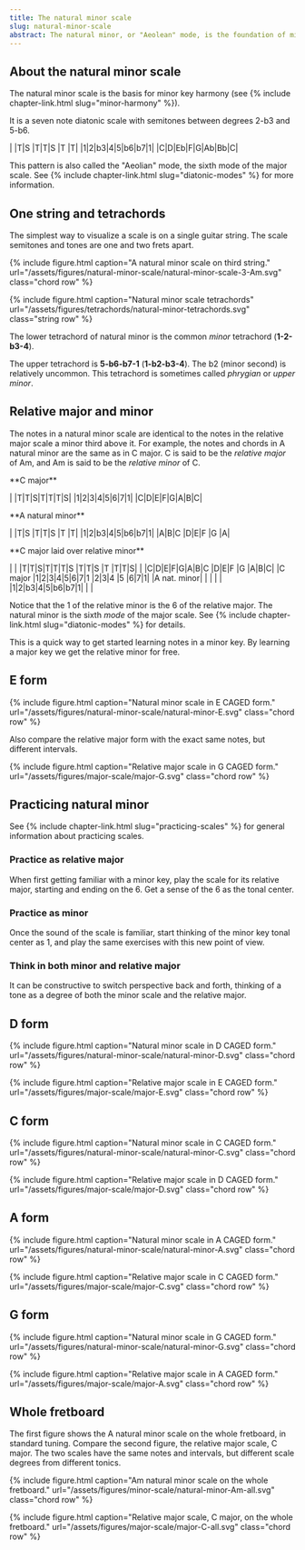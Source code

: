 ```yaml
---
title: The natural minor scale
slug: natural-minor-scale
abstract: The natural minor, or "Aeolean" mode, is the foundation of minor key tonality. It can also be the gateway to internalizing modes and chord/scale relationships. 
---
```


## About the natural minor scale

The natural minor scale is the basis for minor key harmony
(see {% include chapter-link.html slug="minor-harmony" %}). 

It is a seven note diatonic scale 
with semitones between degrees 2-b3 and 5-b6.

<div class="table-wrapper" markdown="block">

| |T|S |T|T|S |T |T|
|1|2|b3|4|5|b6|b7|1|
|C|D|Eb|F|G|Ab|Bb|C|

</div>

This pattern is also called the "Aeolian" mode,
the sixth mode of the major scale.
See {% include chapter-link.html slug="diatonic-modes" %} for more information.

## One string and tetrachords

The simplest way to visualize a scale is on a single guitar string.
The scale semitones and tones are one and two frets apart.

{% include figure.html
     caption="A natural minor scale on third string."
     url="/assets/figures/natural-minor-scale/natural-minor-scale-3-Am.svg"
     class="chord row"
%}

{% include figure.html
    caption="Natural minor scale tetrachords"
    url="/assets/figures/tetrachords/natural-minor-tetrachords.svg"
    class="string row"
%}

The lower tetrachord of natural minor is the common *minor* tetrachord
(**1-2-b3-4**).

The upper tetrachord is **5-b6-b7-1** (**1-b2-b3-4**).
The b2 (minor second) is relatively uncommon.
This tetrachord is sometimes called *phrygian* or *upper minor*.

## Relative major and minor

The notes in a natural minor scale are identical to the notes in the relative major scale a minor third above it. 
For example, the notes and chords in A natural minor are the same as in C major.
C is said to be the *relative major* of Am,
and Am is said to be the *relative minor* of C.

<div class="table-wrapper" markdown="block">
**C major**

| |T|T|S|T|T|T|S|
|1|2|3|4|5|6|7|1|
|C|D|E|F|G|A|B|C|

</div>


<div class="table-wrapper" markdown="block">
**A natural minor**

| |T|S |T|T|S |T |T|
|1|2|b3|4|5|b6|b7|1|
|A|B|C |D|E|F |G |A|

</div>

<div class="table-wrapper" markdown="block">
**C major laid over relative minor**

|            | |T|T|S|T|T|T|S |T|T|S |T |T|T|S|
|            |C|D|E|F|G|A|B|C |D|E|F |G |A|B|C|
|C major     |1|2|3|4|5|6|7|1 |2|3|4 |5 |6|7|1|
|A nat. minor| | | | | |1|2|b3|4|5|b6|b7|1| | |

</div>

Notice that the 1 of the relative minor is the 6 of the relative major.
The natural minor is the sixth *mode* of the major scale.
See {% include chapter-link.html slug="diatonic-modes" %} for details.

This is a quick way to get started learning notes in a minor key. 
By learning a major key we get the relative minor for free.

## E form

{% include figure.html
    caption="Natural minor scale in E CAGED form."
    url="/assets/figures/natural-minor-scale/natural-minor-E.svg"
    class="chord row"
%}

Also compare the relative major form with the exact same notes,
but different intervals. 

{% include figure.html
    caption="Relative major scale in G CAGED form."
    url="/assets/figures/major-scale/major-G.svg"
    class="chord row"
%}

## Practicing natural minor

See {% include chapter-link.html slug="practicing-scales" %} for general information about practicing scales.

### Practice as relative major

When first getting familiar with a minor key,
play the scale for its relative major, 
starting and ending on the 6.
Get a sense of the 6 as the tonal center.

### Practice as minor

Once the sound of the scale is familiar,
start thinking of the minor key tonal center as 1,
and play the same exercises with this new point of view.

### Think in both minor and relative major

It can be constructive to switch perspective back and forth,
thinking of a tone as a degree of both the minor scale and the relative major.

## D form

{% include figure.html
    caption="Natural minor scale in D CAGED form."
    url="/assets/figures/natural-minor-scale/natural-minor-D.svg"
    class="chord row"
%}

{% include figure.html
    caption="Relative major scale in E CAGED form."
    url="/assets/figures/major-scale/major-E.svg"
    class="chord row"
%}

## C form

{% include figure.html
    caption="Natural minor scale in C CAGED form."
    url="/assets/figures/natural-minor-scale/natural-minor-C.svg"
    class="chord row"
%}

{% include figure.html
    caption="Relative major scale in D CAGED form."
    url="/assets/figures/major-scale/major-D.svg"
    class="chord row"
%}

## A form

{% include figure.html
    caption="Natural minor scale in A CAGED form."
    url="/assets/figures/natural-minor-scale/natural-minor-A.svg"
    class="chord row"
%}

{% include figure.html
    caption="Relative major scale in C CAGED form."
    url="/assets/figures/major-scale/major-C.svg"
    class="chord row"
%}

## G form

{% include figure.html
    caption="Natural minor scale in G CAGED form."
    url="/assets/figures/natural-minor-scale/natural-minor-G.svg"
    class="chord row"
%}

{% include figure.html
    caption="Relative major scale in A CAGED form."
    url="/assets/figures/major-scale/major-A.svg"
    class="chord row"
%}

## Whole fretboard

The first figure shows the A natural minor scale on the whole fretboard,
in standard tuning.
Compare the second figure,
the relative major scale,
C major.
The two scales have the same notes and intervals,
but different scale degrees from different tonics.

{% include figure.html
    caption="Am natural minor scale on the whole fretboard."
    url="/assets/figures/minor-scale/natural-minor-Am-all.svg"
    class="chord row"
%}

{% include figure.html
    caption="Relative major scale, C major, on the whole fretboard."
    url="/assets/figures/major-scale/major-C-all.svg"
    class="chord row"
%}

